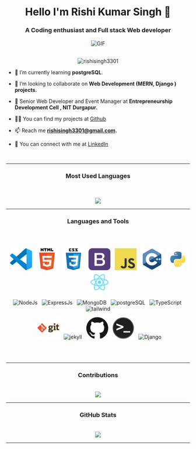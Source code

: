 
<h1 align="center">Hello I'm Rishi Kumar Singh 👋</h1>
<h3 align="center">A Coding enthusiast and Full stack Web developer</h3>
<div align="center">
    <img align="center" alt="GIF" width=50% max-width="380px" height="300px" src="https://camo.githubusercontent.com/7de37139d0b4c1ce40865e799b446c0e963a3dd8fb68d239707237c40604fa3d/68747470733a2f2f63646e2e6472696262626c652e636f6d2f75736572732f3733303730332f73637265656e73686f74732f363538313234332f6176656e746f2e676966"/>
</div>

<br />

<div align ="center">
<p align="center"> <img src="https://komarev.com/ghpvc/?username=rishisingh3301&label=Profile%20views&color=0e75b6&style=flat" alt="rishisingh3301" /> </p>
</div>


- 🌱 I’m currently learning **postgreSQL**.

- 👯 I’m looking to collaborate on **Web Development (MERN, Django ) projects.**

- 🚀 Senior Web Developer and Event Manager at **Entrepreneurship Development Cell   , NIT Durgapur.**

- 👨‍💻 You can find my projects at [Github](https://github.com/rishisingh3301)

- 📫 Reach me **rishisingh3301@gmail.com.**

- 📄 You can connect with me at [LinkedIn](https://www.linkedin.com/in/rishisingh3301/)

<br />

 <hr/>

<div align="center">
 
### Most Used Languages

<br/>


<p>
    <img align="center" src="https://github-readme-stats.vercel.app/api/top-langs/?username=rishisingh3301&layout=compact&theme=radical" />
</p>

</div>




<div align="center">




<hr/>





<div align="center">

### Languages and Tools


<br/>
<br/>

&nbsp;&nbsp;<img alt="Visual Studio Code" width="60px" src="https://raw.githubusercontent.com/github/explore/80688e429a7d4ef2fca1e82350fe8e3517d3494d/topics/visual-studio-code/visual-studio-code.png" />
&nbsp;&nbsp;<img alt="HTML5" width="60px" src="https://raw.githubusercontent.com/github/explore/80688e429a7d4ef2fca1e82350fe8e3517d3494d/topics/html/html.png" />
&nbsp;&nbsp;<img alt="CSS3" width="60px" src="https://raw.githubusercontent.com/github/explore/80688e429a7d4ef2fca1e82350fe8e3517d3494d/topics/css/css.png" />
&nbsp;&nbsp;<img alt="bootstrap" width="60px" src="https://raw.githubusercontent.com/github/explore/80688e429a7d4ef2fca1e82350fe8e3517d3494d/topics/bootstrap/bootstrap.png" />
&nbsp;&nbsp;<img alt="JavaScript" width="60px" src="https://raw.githubusercontent.com/github/explore/80688e429a7d4ef2fca1e82350fe8e3517d3494d/topics/javascript/javascript.png" />
&nbsp;&nbsp;<img alt="C++" width="60px" src="https://raw.githubusercontent.com/github/explore/80688e429a7d4ef2fca1e82350fe8e3517d3494d/topics/cpp/cpp.png" />
&nbsp;&nbsp;<img alt="Python" width="60px" src="https://raw.githubusercontent.com/github/explore/80688e429a7d4ef2fca1e82350fe8e3517d3494d/topics/python/python.png" />
&nbsp;&nbsp;<img alt="React" width="60px" src="https://raw.githubusercontent.com/github/explore/80688e429a7d4ef2fca1e82350fe8e3517d3494d/topics/react/react.png" />

&nbsp;&nbsp;<img alt="NodeJs" width="60px" src="https://encrypted-tbn0.gstatic.com/images?q=tbn:ANd9GcQTwY9Ypvn5wqVIY9KbiVnR4Yrh0P00ChQZocRaLPEUJA&s" />
&nbsp;&nbsp;<img alt="ExpressJs" width="60px" src="https://upload.wikimedia.org/wikipedia/commons/6/64/Expressjs.png" />
&nbsp;&nbsp;<img alt="MongoDB" width="60px" src="https://w7.pngwing.com/pngs/956/695/png-transparent-mongodb-original-wordmark-logo-icon-thumbnail.png" />
&nbsp;&nbsp;<img alt="postgreSQL" width="60px" src="https://w7.pngwing.com/pngs/441/460/png-transparent-postgresql-plain-wordmark-logo-icon-thumbnail.png" />
&nbsp;&nbsp;<img alt="TypeScript" width="60px" src="https://w7.pngwing.com/pngs/74/362/png-transparent-typescript-plain-logo-icon-thumbnail.png" />
&nbsp;&nbsp;<img alt="tailwind" width="60px" src="https://w7.pngwing.com/pngs/293/485/png-transparent-tailwind-css-hd-logo.png" />

&nbsp;&nbsp;<img alt="Git" width="60px" src="https://raw.githubusercontent.com/github/explore/80688e429a7d4ef2fca1e82350fe8e3517d3494d/topics/git/git.png" />
&nbsp;&nbsp;<img src="https://cdn.jsdelivr.net/gh/devicons/devicon/icons/sass/sass-original.svg" alt="jekyll" width="40" height="40"/>
&nbsp;&nbsp;<img alt="GitHub" width="60px" src="https://raw.githubusercontent.com/github/explore/78df643247d429f6cc873026c0622819ad797942/topics/github/github.png" />
&nbsp;&nbsp;<img alt="Terminal" width="60px" src="https://raw.githubusercontent.com/github/explore/80688e429a7d4ef2fca1e82350fe8e3517d3494d/topics/terminal/terminal.png" />
&nbsp;&nbsp;<img alt="Django"  width="100px" src="https://upload.wikimedia.org/wikipedia/commons/thumb/7/75/Django_logo.svg/1280px-Django_logo.svg.png" />



 
</div>


<br />
<br />
<hr/>

<div align="center">

### Contributions

<br/>



<img align="center" src="https://github-readme-streak-stats.herokuapp.com/?user=rishisingh3301&theme=dark&hide_border:true" />
</div>
<hr/>
<div align="center">
 
### GitHub Stats

<br/>


 <img align="center" src="https://github-readme-stats.vercel.app/api?username=rishisingh3301&show_icons=true&theme=radical" />

</div>
 <hr/>
<br/>
 <br/>
